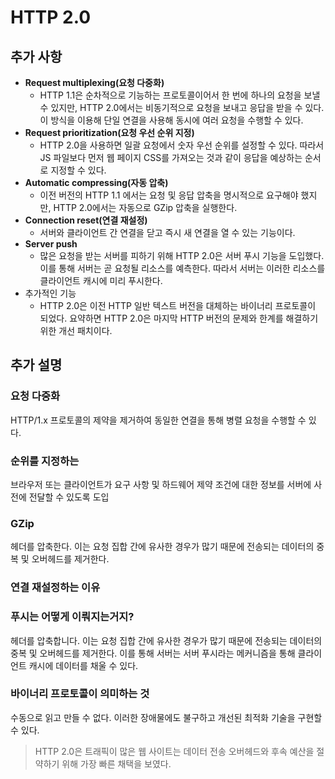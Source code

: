 # HTTP 2.0

## 추가 사항
- **Request multiplexing(요청 다중화)**
	- HTTP 1.1은 순차적으로 기능하는 프로토콜이어서 한 번에 하나의 요청을 보낼 수 있지만, HTTP 2.0에서는 비동기적으로 요청을 보내고 응답을 받을 수 있다. 이 방식을 이용해 단일 연결을 사용해 동시에 여러 요청을 수행할 수 있다.
- **Request prioritization(요청 우선 순위 지정)**
	- HTTP 2.0을 사용하면 일괄 요청에서 숫자 우선 순위를 설정할 수 있다. 따라서 JS 파일보다 먼저 웹 페이지 CSS를 가져오는 것과 같이 응답을 예상하는 순서로 지정할 수 있다.
- **Automatic compressing(자동 압축)**
	- 이전 버전의 HTTP 1.1 에서는 요청 및 응답 압축을 명시적으로 요구해야 했지만, HTTP 2.0에서는 자동으로 GZip 압축을 실행한다.
- **Connection reset(연결 재설정)**
	- 서버와 클라이언트 간 연결을 닫고 즉시 새 연결을 열 수 있는 기능이다.
- **Server push**
	- 많은 요청을 받는 서버를 피하기 위해 HTTP 2.0은 서버 푸시 기능을 도입했다. 이를 통해 서버는 곧 요청될 리소스를 예측한다. 따라서 서버는 이러한 리소스를 클라이언트 캐시에 미리 푸시한다.
- 추가적인 기능
	- HTTP 2.0은 이전 HTTP 일반 텍스트 버전을 대체하는 바이너리 프로토콜이 되었다. 요약하면 HTTP 2.0은 마지막 HTTP 버전의 문제와 한계를 해결하기 위한 개선 패치이다.

## 추가 설명

### 요청 다중화
HTTP/1.x 프로토콜의 제약을 제거하여 동일한 연결을 통해 병렬 요청을 수행할 수 있다.

### 순위를 지정하는
브라우저 또는 클라이언트가 요구 사항 및 하드웨어 제약 조건에 대한 정보를 서버에 사전에 전달할 수 있도록 도입

### GZip
헤더를 압축한다. 이는 요청 집합 간에 유사한 경우가 많기 때문에 전송되는 데이터의 중복 및 오버헤드를 제거한다.

### 연결 재설정하는 이유

### 푸시는 어떻게 이뤄지는거지?
헤더를 압축합니다. 이는 요청 집합 간에 유사한 경우가 많기 때문에 전송되는 데이터의 중복 및 오버헤드를 제거한다. 이를 통해 서버는 서버 푸시라는 메커니즘을 통해 클라이언트 캐시에 데이터를 채울 수 있다.

### 바이너리 프로토콜이 의미하는 것
수동으로 읽고 만들 수 없다. 이러한 장애물에도 불구하고 개선된 최적화 기술을 구현할 수 있다.



> HTTP 2.0은 트래픽이 많은 웹 사이트는 데이터 전송 오버헤드와 후속 예산을 절약하기 위해 가장 빠른 채택을 보였다.